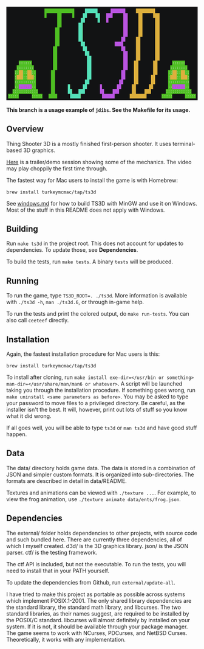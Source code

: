 ![TS3D logo](./logo.gif)

**This branch is a usage example of `jdibs`. See the Makefile for its usage.**

## Overview

Thing Shooter 3D is a mostly finished first-person shooter. It uses
terminal-based 3D graphics.

[Here](https://asciinema.org/a/380841) is a trailer/demo session showing some of
the mechanics. The video may play choppily the first time through.

The fastest way for Mac users to install the game is with Homebrew:

```
brew install turkeymcmac/tap/ts3d
```

See [windows.md](./windows.md) for how to build TS3D with MinGW and use it on
Windows. Most of the stuff in this README does not apply with Windows.

## Building

Run `make ts3d` in the project root. This does not account for updates to
dependencies. To update those, see **Dependencies**.

To build the tests, run `make tests`. A binary `tests` will be produced.

## Running

To run the game, type `TS3D_ROOT=. ./ts3d`. More information is available with
`./ts3d -h`, `man ./ts3d.6`, or through in-game help.

To run the tests and print the colored output, do `make run-tests`. You can also
call `ceeteef` directly.

## Installation

Again, the fastest installation procedure for Mac users is this:

```
brew install turkeymcmac/tap/ts3d
```

To install after cloning, run `make install exe-dir=</usr/bin or something>
man-dir=</usr/share/man/man6 or whatever>`. A script will be launched taking you
through the installation procedure. If something goes wrong, run `make uninstall
<same parameters as before>`. You may be asked to type your password to move
files to a privileged directory. Be careful, as the installer isn't the best. It
will, however, print out lots of stuff so you know what it did wrong.

If all goes well, you will be able to type `ts3d` or `man ts3d` and have good
stuff happen.

## Data

The data/ directory holds game data. The data is stored in a combination of JSON
and simpler custom formats. It is organized into sub-directories. The formats
are described in detail in data/README.

Textures and animations can be viewed with `./texture ...`. For example, to view
the frog animation, use `./texture animate data/ents/frog.json`.

## Dependencies

The external/ folder holds dependencies to other projects, with source code and
such bundled here. There are currently three dependencies, all of which I myself
created. d3d/ is the 3D graphics library. json/ is the JSON parser. ctf/ is the
testing framework.

The ctf API is included, but not the executable. To run the tests, you will need
to install that in your PATH yourself.

To update the dependencies from Github, run `external/update-all`.

I have tried to make this project as portable as possible across systems which
implement POSIX.1-2001. The only shared library dependencies are the standard
library, the standard math library, and libcurses. The two standard libraries,
as their names suggest, are required to be installed by the POSIX/C standard.
libcurses will almost definitely by installed on your system. If it is not, it
should be available through your package manager. The game seems to work with
NCurses, PDCurses, and NetBSD Curses. Theoretically, it works with any
implementation.
